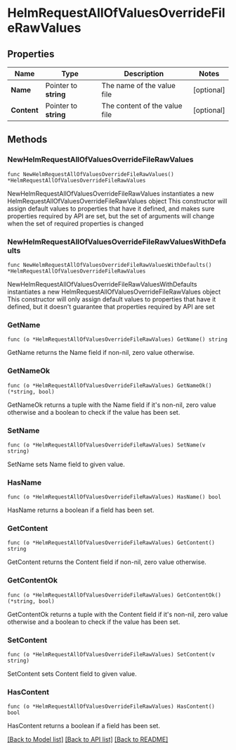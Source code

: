 # HelmRequestAllOfValuesOverrideFileRawValues

## Properties

Name | Type | Description | Notes
------------ | ------------- | ------------- | -------------
**Name** | Pointer to **string** | The name of the value file | [optional] 
**Content** | Pointer to **string** | The content of the value file | [optional] 

## Methods

### NewHelmRequestAllOfValuesOverrideFileRawValues

`func NewHelmRequestAllOfValuesOverrideFileRawValues() *HelmRequestAllOfValuesOverrideFileRawValues`

NewHelmRequestAllOfValuesOverrideFileRawValues instantiates a new HelmRequestAllOfValuesOverrideFileRawValues object
This constructor will assign default values to properties that have it defined,
and makes sure properties required by API are set, but the set of arguments
will change when the set of required properties is changed

### NewHelmRequestAllOfValuesOverrideFileRawValuesWithDefaults

`func NewHelmRequestAllOfValuesOverrideFileRawValuesWithDefaults() *HelmRequestAllOfValuesOverrideFileRawValues`

NewHelmRequestAllOfValuesOverrideFileRawValuesWithDefaults instantiates a new HelmRequestAllOfValuesOverrideFileRawValues object
This constructor will only assign default values to properties that have it defined,
but it doesn't guarantee that properties required by API are set

### GetName

`func (o *HelmRequestAllOfValuesOverrideFileRawValues) GetName() string`

GetName returns the Name field if non-nil, zero value otherwise.

### GetNameOk

`func (o *HelmRequestAllOfValuesOverrideFileRawValues) GetNameOk() (*string, bool)`

GetNameOk returns a tuple with the Name field if it's non-nil, zero value otherwise
and a boolean to check if the value has been set.

### SetName

`func (o *HelmRequestAllOfValuesOverrideFileRawValues) SetName(v string)`

SetName sets Name field to given value.

### HasName

`func (o *HelmRequestAllOfValuesOverrideFileRawValues) HasName() bool`

HasName returns a boolean if a field has been set.

### GetContent

`func (o *HelmRequestAllOfValuesOverrideFileRawValues) GetContent() string`

GetContent returns the Content field if non-nil, zero value otherwise.

### GetContentOk

`func (o *HelmRequestAllOfValuesOverrideFileRawValues) GetContentOk() (*string, bool)`

GetContentOk returns a tuple with the Content field if it's non-nil, zero value otherwise
and a boolean to check if the value has been set.

### SetContent

`func (o *HelmRequestAllOfValuesOverrideFileRawValues) SetContent(v string)`

SetContent sets Content field to given value.

### HasContent

`func (o *HelmRequestAllOfValuesOverrideFileRawValues) HasContent() bool`

HasContent returns a boolean if a field has been set.


[[Back to Model list]](../README.md#documentation-for-models) [[Back to API list]](../README.md#documentation-for-api-endpoints) [[Back to README]](../README.md)


